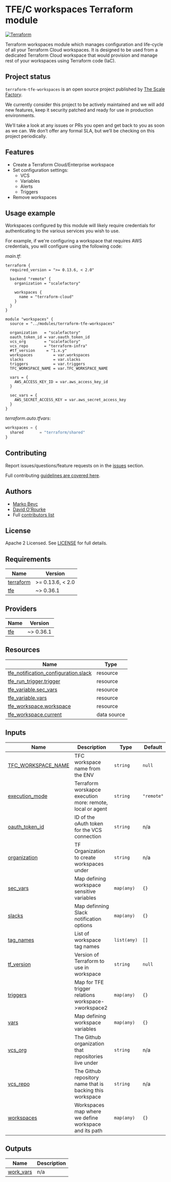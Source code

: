 # TFE/C workspaces Terraform module

[![Terraform](https://github.com/scalefactory/terraform-tfe-workspaces/actions/workflows/terraform.yml/badge.svg)](https://github.com/scalefactory/terraform-tfe-workspaces/actions/workflows/terraform.yml)

Terraform workspaces module which manages configuration and life-cycle of all
your Terraform Cloud workspaces. It is designed to be used from a dedicated
Terraform Cloud workspace that would provision and manage rest of your
workspaces using Terraform code (IaC).

## Project status

`terraform-tfe-workspaces` is an open source project published by [The Scale Factory](https://www.scalefactory.com).

We currently consider this project to be actively maintained and we will add new
features, keep it security patched and ready for use in production environments.

We’ll take a look at any issues or PRs you open and get back to you as soon as
we can. We don’t offer any formal SLA, but we’ll be checking on this project
periodically.

## Features

- Create a Terraform Cloud/Enterprise workspace
- Set configuration settings:
  - VCS
  - Variables
  - Alerts
  - Triggers
- Remove workspaces

## Usage example

Workspaces configured by this module will likely require credentials for
authenticating to the various services you wish to use.

For example, if we're configuring a workspace that requires AWS credentials, you
will configure using the following code:

_main.tf_:
```hcl
terraform {
  required_version = ">= 0.13.6, < 2.0"

  backend "remote" {
    organization = "scalefactory"

    workspaces {
      name = "terraform-cloud"
    }
  }
}

module "workspaces" {
  source = "../modules/terraform-tfe-workspaces"

  organization   = "scalefactory"
  oauth_token_id = var.oauth_token_id
  vcs_org        = "scalefactory"
  vcs_repo       = "terraform-infra"
  #tf_version     = "1.x.y"
  workspaces         = var.workspaces
  slacks             = var.slacks
  triggers           = var.triggers
  TFC_WORKSPACE_NAME = var.TFC_WORKSPACE_NAME

  vars = {
    AWS_ACCESS_KEY_ID = var.aws_access_key_id
  }

  sec_vars = {
    AWS_SECRET_ACCESS_KEY = var.aws_secret_access_key
  }
}
```

_terraform.auto.tfvars_:
```terraform
workspaces = {
  shared       = "terraform/shared"
}
```

<!-- TODO
There is also a more complete [example](example/) which shows more features available.
-->
## Contributing

Report issues/questions/feature requests on in the [issues](https://github.com/scalefactory/terraform-tfe-workspaces/issues/new) section.

Full contributing [guidelines are covered here](CONTRIBUTING.md).

## Authors

* [Marko Bevc](https://github.com/mbevc1)
* [David O'Rourke](https://github.com/phyber)
* Full [contributors list](https://github.com/scalefactory/terraform-tfe-workspaces/graphs/contributors)

## License

Apache 2 Licensed. See [LICENSE](LICENSE) for full details.

<!-- BEGIN_TF_DOCS -->
## Requirements

| Name | Version |
|------|---------|
| <a name="requirement_terraform"></a> [terraform](#requirement\_terraform) | >= 0.13.6, < 2.0 |
| <a name="requirement_tfe"></a> [tfe](#requirement\_tfe) | ~> 0.36.1 |

## Providers

| Name | Version |
|------|---------|
| <a name="provider_tfe"></a> [tfe](#provider\_tfe) | ~> 0.36.1 |

## Resources

| Name | Type |
|------|------|
| [tfe_notification_configuration.slack](https://registry.terraform.io/providers/hashicorp/tfe/latest/docs/resources/notification_configuration) | resource |
| [tfe_run_trigger.trigger](https://registry.terraform.io/providers/hashicorp/tfe/latest/docs/resources/run_trigger) | resource |
| [tfe_variable.sec_vars](https://registry.terraform.io/providers/hashicorp/tfe/latest/docs/resources/variable) | resource |
| [tfe_variable.vars](https://registry.terraform.io/providers/hashicorp/tfe/latest/docs/resources/variable) | resource |
| [tfe_workspace.workspace](https://registry.terraform.io/providers/hashicorp/tfe/latest/docs/resources/workspace) | resource |
| [tfe_workspace.current](https://registry.terraform.io/providers/hashicorp/tfe/latest/docs/data-sources/workspace) | data source |

## Inputs

| Name | Description | Type | Default | Required |
|------|-------------|------|---------|:--------:|
| <a name="input_TFC_WORKSPACE_NAME"></a> [TFC\_WORKSPACE\_NAME](#input\_TFC\_WORKSPACE\_NAME) | TFC workspace name from the ENV | `string` | `null` | no |
| <a name="input_execution_mode"></a> [execution\_mode](#input\_execution\_mode) | Terraform worskapce execution more: remote, local or agent | `string` | `"remote"` | no |
| <a name="input_oauth_token_id"></a> [oauth\_token\_id](#input\_oauth\_token\_id) | ID of the oAuth token for the VCS connection | `string` | n/a | yes |
| <a name="input_organization"></a> [organization](#input\_organization) | TF Organization to create workspaces under | `string` | n/a | yes |
| <a name="input_sec_vars"></a> [sec\_vars](#input\_sec\_vars) | Map defining workspace sensitive variables | `map(any)` | `{}` | no |
| <a name="input_slacks"></a> [slacks](#input\_slacks) | Map definning Slack notification options | `map(any)` | `{}` | no |
| <a name="input_tag_names"></a> [tag\_names](#input\_tag\_names) | List of workspace tag names | `list(any)` | `[]` | no |
| <a name="input_tf_version"></a> [tf\_version](#input\_tf\_version) | Version of Terraform to use in workspace | `string` | `null` | no |
| <a name="input_triggers"></a> [triggers](#input\_triggers) | Map for TFE trigger relations workspace->workspace2 | `map(any)` | `{}` | no |
| <a name="input_vars"></a> [vars](#input\_vars) | Map defining workspace variables | `map(any)` | `{}` | no |
| <a name="input_vcs_org"></a> [vcs\_org](#input\_vcs\_org) | The Github organization that repositories live under | `string` | n/a | yes |
| <a name="input_vcs_repo"></a> [vcs\_repo](#input\_vcs\_repo) | The Github repository name that is backing this workspace | `string` | n/a | yes |
| <a name="input_workspaces"></a> [workspaces](#input\_workspaces) | Workspaces map where we define workspace and its path | `map(any)` | `{}` | no |

## Outputs

| Name | Description |
|------|-------------|
| <a name="output_work_vars"></a> [work\_vars](#output\_work\_vars) | n/a |
<!-- END_TF_DOCS -->

